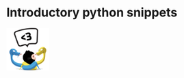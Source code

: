 # Introductory python snippets
<img src="https://github.com/Intel-89/other/blob/master/Octocat_Python.png" width="100" height="100">
